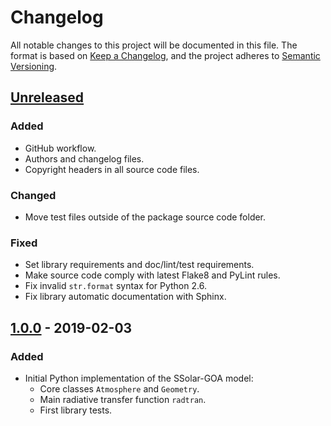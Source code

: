 # Changelog

All notable changes to this project will be documented in this file.
The format is based on [Keep a Changelog], and the project adheres to
[Semantic Versioning].

[Keep a Changelog]:
https://keepachangelog.com/en/1.0.0/
[Semantic Versioning]:
https://semver.org/spec/v2.0.0.html


## [Unreleased]

### Added
- GitHub workflow.
- Authors and changelog files.
- Copyright headers in all source code files.

### Changed
- Move test files outside of the package source code folder.

### Fixed
- Set library requirements and doc/lint/test requirements.
- Make source code comply with latest Flake8 and PyLint rules.
- Fix invalid `str.format` syntax for Python 2.6.
- Fix library automatic documentation with Sphinx.

## [1.0.0] - 2019-02-03

### Added
- Initial Python implementation of the SSolar-GOA model:
  - Core classes `Atmosphere` and `Geometry`.
  - Main radiative transfer function `radtran`.
  - First library tests.


[Unreleased]:
https://github.com/molinav/solo/compare/v1.0.0...develop
[1.0.0]:
https://github.com/molinav/solo/tree/v1.0.0

[CVE-2021-33430]:
https://nvd.nist.gov/vuln/detail/CVE-2021-33430
